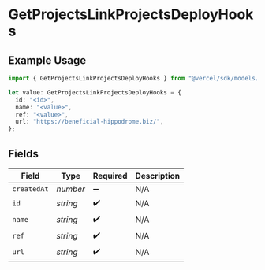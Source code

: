 # GetProjectsLinkProjectsDeployHooks

## Example Usage

```typescript
import { GetProjectsLinkProjectsDeployHooks } from "@vercel/sdk/models/getprojectsop.js";

let value: GetProjectsLinkProjectsDeployHooks = {
  id: "<id>",
  name: "<value>",
  ref: "<value>",
  url: "https://beneficial-hippodrome.biz/",
};
```

## Fields

| Field              | Type               | Required           | Description        |
| ------------------ | ------------------ | ------------------ | ------------------ |
| `createdAt`        | *number*           | :heavy_minus_sign: | N/A                |
| `id`               | *string*           | :heavy_check_mark: | N/A                |
| `name`             | *string*           | :heavy_check_mark: | N/A                |
| `ref`              | *string*           | :heavy_check_mark: | N/A                |
| `url`              | *string*           | :heavy_check_mark: | N/A                |